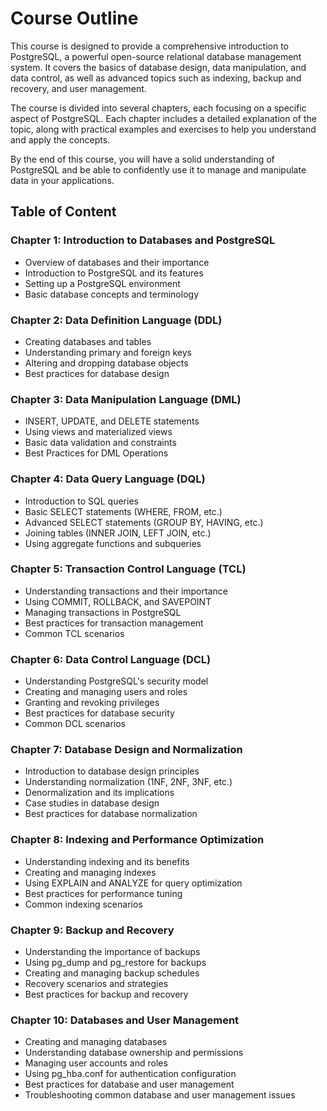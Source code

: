 # Course Outline

This course is designed to provide a comprehensive introduction to PostgreSQL,
a powerful open-source relational database management system. It covers the
basics of database design, data manipulation, and data control, as well as
advanced topics such as indexing, backup and recovery, and user management.

The course is divided into several chapters, each focusing on a specific
aspect of PostgreSQL. Each chapter includes a detailed explanation of the
topic, along with practical examples and exercises to help you understand
and apply the concepts.

By the end of this course, you will have a solid understanding of PostgreSQL
and be able to confidently use it to manage and manipulate data in your
applications.

## Table of Content

### Chapter 1: Introduction to Databases and PostgreSQL

- Overview of databases and their importance
- Introduction to PostgreSQL and its features
- Setting up a PostgreSQL environment
- Basic database concepts and terminology

### Chapter 2: Data Definition Language (DDL)

- Creating databases and tables
- Understanding primary and foreign keys
- Altering and dropping database objects
- Best practices for database design

### Chapter 3: Data Manipulation Language (DML)

- INSERT, UPDATE, and DELETE statements
- Using views and materialized views
- Basic data validation and constraints
- Best Practices for DML Operations

### Chapter 4: Data Query Language (DQL)

- Introduction to SQL queries
- Basic SELECT statements (WHERE, FROM, etc.)
- Advanced SELECT statements (GROUP BY, HAVING, etc.)
- Joining tables (INNER JOIN, LEFT JOIN, etc.)
- Using aggregate functions and subqueries

### Chapter 5: Transaction Control Language (TCL)

- Understanding transactions and their importance
- Using COMMIT, ROLLBACK, and SAVEPOINT
- Managing transactions in PostgreSQL
- Best practices for transaction management
- Common TCL scenarios

### Chapter 6: Data Control Language (DCL)

- Understanding PostgreSQL's security model
- Creating and managing users and roles
- Granting and revoking privileges
- Best practices for database security
- Common DCL scenarios

### Chapter 7: Database Design and Normalization

- Introduction to database design principles
- Understanding normalization (1NF, 2NF, 3NF, etc.)
- Denormalization and its implications
- Case studies in database design
- Best practices for database normalization

### Chapter 8: Indexing and Performance Optimization

- Understanding indexing and its benefits
- Creating and managing indexes
- Using EXPLAIN and ANALYZE for query optimization
- Best practices for performance tuning
- Common indexing scenarios

### Chapter 9: Backup and Recovery

- Understanding the importance of backups
- Using pg_dump and pg_restore for backups
- Creating and managing backup schedules
- Recovery scenarios and strategies
- Best practices for backup and recovery

### Chapter 10: Databases and User Management

- Creating and managing databases
- Understanding database ownership and permissions
- Managing user accounts and roles
- Using pg_hba.conf for authentication configuration
- Best practices for database and user management
- Troubleshooting common database and user management issues
